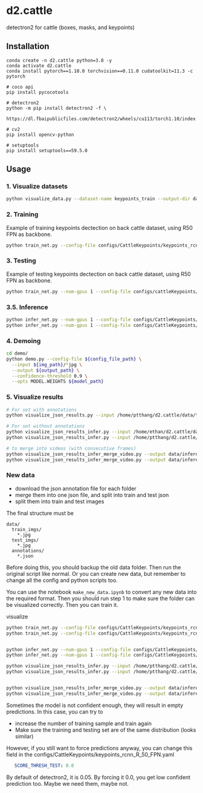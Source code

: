 # d2.cattle
detectron2 for cattle (boxes, masks, and keypoints)

## Installation
```
conda create -n d2.cattle python=3.8 -y
conda activate d2.cattle 
conda install pytorch==1.10.0 torchvision==0.11.0 cudatoolkit=11.3 -c pytorch

# coco api
pip install pycocotools

# detectron2
python -m pip install detectron2 -f \
  https://dl.fbaipublicfiles.com/detectron2/wheels/cu113/torch1.10/index.html

# cv2
pip install opencv-python

# setuptools
pip install setuptools==59.5.0
```

## Usage
### 1. Visualize datasets
```bash
python visualize_data.py --dataset-name keypoints_train --output-dir data/outtest/viz_back_kp_test/ --source annotation 
```
### 2. Training
Example of training keypoints dectection on back cattle dataset, using R50 FPN as backbone.
```bash
python train_net.py --config-file configs/CattleKeypoints/keypoints_rcnn_R_50_FPN.yaml
```

### 3. Testing
Example of testing keypoints dectection on back cattle dataset, using R50 FPN as backbone.
```bash
python train_net.py --num-gpus 1 --config-file configs/cattleKeypoints/keypoints_rcnn_R_50_FPN.yaml --eval-only MODEL.WEIGHTS data/train_outputs/test/model_final.pth OUTPUT_DIR data/train_outputs/test/ 
```

### 3.5. Inference
```bash
python infer_net.py --num-gpus 1 --config-file configs/CattleKeypoints/keypoints_rcnn_R_50_FPN.yaml  MODEL.WEIGHTS data/train_outputs/test/model_final.pth OUTPUT_DIR data/train_outputs/test/   DATASETS.TEST "('keypoints_test_infer',)"
python infer_net.py --num-gpus 1 --config-file configs/CattleKeypoints/keypoints_rcnn_R_50_FPN.yaml  MODEL.WEIGHTS data/train_outputs/test/model_final.pth OUTPUT_DIR data/train_outputs/train/   DATASETS.TEST "('keypoints_train',)"

```


### 4. Demoing
```bash
cd demo/
python demo.py --config-file ${config_file_path} \
  --input ${img_path}/*jpg \
  --output ${output_path} \
  --confidence-threshold 0.9 \
  --opts MODEL.WEIGHTS ${model_path}
```

### 5. Visualize results
```bash
# For set with annotations
python visualize_json_results.py --input /home/ptthang/d2.cattle/data/train_outputs/test/inference/coco_instances_results.json --output data/inference/vis --dataset keypoints_test

# For set without annotations
python visualize_json_results_infer.py --input /home/ethan/d2.cattle/data/train_outputs/test/inference/coco_instances_results.json --output data/inference/vis_test --dataset keypoints_test_infer
python visualize_json_results_infer.py --input /home/ptthang/d2.cattle/data/train_outputs/train/inference/coco_instances_results.json --output data/inference/vis_train --dataset keypoints_train

# to merge into videos (with consecutive frames)
python visualize_json_results_infer_merge_video.py --output data/inference/vis_test
python visualize_json_results_infer_merge_video.py --output data/inference/vis_train
```


### New data
- download the json annotation file for each folder
- merge them into one json file, and split into train and test json
- split them into train and test images

The final structure must be
```
data/
  train_imgs/
    *.jpg
  test_imgs/
    *.jpg
  annotations/
    *.json
```
Before doing this, you should backup the old data folder. Then run the original script like normal. Or you can create new data, but remember to change all the config and python scripts too. 

You can use the notebook `make_new_data.ipynb` to convert any new data into the required format.
Then you should run step 1 to make sure the folder can be visualized correctly.
Then you can train it.

visualize
```bash
python train_net.py --config-file configs/CattleKeypoints/keypoints_rcnn_R_50_FPN.yaml
python train_net.py --config-file configs/CattleKeypoints/keypoints_rcnn_R_50_FPN_withaligned.yaml


python infer_net.py --num-gpus 1 --config-file configs/CattleKeypoints/keypoints_rcnn_R_50_FPN_withaligned.yaml  MODEL.WEIGHTS data/train_outputs/test/model_final.pth OUTPUT_DIR data/train_outputs/test/   DATASETS.TEST "('keypoints_test_infer',)"
python infer_net.py --num-gpus 1 --config-file configs/CattleKeypoints/keypoints_rcnn_R_50_FPN_withaligned.yaml  MODEL.WEIGHTS data/train_outputs/test/model_final.pth OUTPUT_DIR data/train_outputs/train/   DATASETS.TEST "('keypoints_train',)"

python visualize_json_results_infer.py --input /home/ptthang/d2.cattle/data/train_outputs/test/inference/coco_instances_results.json --output data/inference3/vis_test --dataset keypoints_test_infer
python visualize_json_results_infer.py --input /home/ptthang/d2.cattle/data/train_outputs/train/inference/coco_instances_results.json --output data/inference3/vis_train --dataset keypoints_train


python visualize_json_results_infer_merge_video.py --output data/inference2/vis_test
python visualize_json_results_infer_merge_video.py --output data/inference3/vis_test

```

Sometimes the model is not confident enough, they will result in empty predictions. In this case, you can try to 
- increase the number of training sample and train again 
- Make sure the training and testing set are of the same distribution (looks similar)

However, if you still want to force predictions anyway, you can change this field in the configs/CattleKeypoints/keypoints_rcnn_R_50_FPN.yaml
```yaml
   SCORE_THRESH_TEST: 0.0
```
By default of detectron2, it is 0.05. By forcing it 0.0, you get low confident prediction too. Maybe we need them, maybe not. 